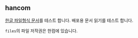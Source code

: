 ## hancom
[한글 파일형식 문서](https://www.hancom.com/etc/hwpDownload.do)를 테스트 합니다.
배포용 문서 읽기를 테스트 합니다.

`files`의 파일 저작권은 한컴에 있습니다.
